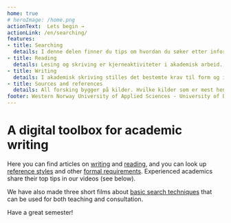 ```yaml
---
home: true
# heroImage: /home.png
actionText:  Lets begin →
actionLink: /en/searching/
features:
- title: Searching
  details: I denne delen finner du tips om hvordan du søker etter informasjon og hvordan informasjonssøk kan hjelpe deg i gang med oppgaveskriving.
- title: Reading
  details: Lesing og skriving er kjerneaktiviteter i akademisk arbeid. Som ferdigheter henger de nært sammen, og påvirker hverandre. For å kunne skrive en god oppgave, må du være god til å lese, og du må være bevisst på hva og hvordan du leser.
- title: Writing
  details: I akademisk skriving stilles det bestemte krav til form og innhold, språk og stil. [Skriving](/skriving/)
- title: Sources and references
  details: All forsking bygger på kilder. Hvilke kilder som er mest hensiktsmessige, varierer fra fag til fag. Mulige kilder kan være bøker, rapporter, tidsskriftartikler, bilder, kart, musikk, intervju, avhandlinger, aviser og nettdokumenter.
footer: Western Norway University of Applied Sciences - University of Bergen - University of Oslo - National lbrary of Norway
---
```


# A digital toolbox for academic writing

Here you can find articles on [writing](/en/writing/) and [reading](/en/reading/), and you can look up [reference styles](/en/sources-and-references/reference-styles/) and other [formal requirements](/en/writing/formal-requirements/). Experienced academics share their top tips in our videos (see below).

We have also made three short films about [basic search techniques](/en/searching/searching-techniques/) that can be used for both teaching and consultation.

Have a great semester!

